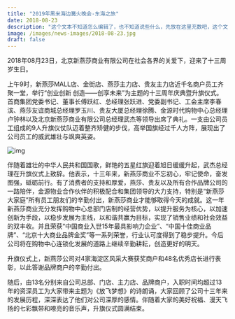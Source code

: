 ```yaml
---
title: "2019年黑米海边篝火晚会-东海之旅"
date: 2018-08-23
description: "这个文本不知道怎么编辑了，也不知道说些什么，先放在这里充数吧，这个文本的长度刚刚好。"
image: /images/news-images/2018-08-23.jpg
draft: false
---
```

2018年08月23日，北京新燕莎商业有限公司在社会各界的关爱下，迎来了十三周岁生日。

上午9时，新燕莎MALL店、金街店、燕莎主力店、贵友主力店近千名商户员工齐聚一堂，举行“创业创新 创造——创享未来”为主题的十三周年庆典暨升旗仪式。首商集团党委书记、董事长傅跃红、总经理张跃进、党委副书记、工会主席李春滨、燕莎友谊商城总经理罗玉川、贵友大厦总经理徐腾、金源时代购物中心总经理卢钟林以及北京新燕莎商业有限公司总经理武杰等领导出席了典礼。一支由公司员工组成的9人升旗仪仗队迈着整齐矫健的步伐，高举国旗经过千人方阵，展现出了公司员工的威武雄壮与飒爽英姿。

![img](/images/news-images/2018-08-23.jpg)

伴随着雄壮的中华人民共和国国歌，鲜艳的五星红旗迎着旭日缓缓升起，武杰总经理在升旗仪式上致辞。他表示，十三年来，新燕莎商业不忘初心，牢记使命，奋发图强，砥砺前行。有了消费者的支持和厚爱，燕莎、贵友以及所有合作品牌公司的一路陪伴，金源物业合作伙伴的积极配合和集团领导的大力支持，特别是“新燕莎大家庭”所有员工朋友们的辛勤付出，新燕莎商业才能够取得今天的成就。这一年新燕莎商业充分发挥购物中心总部门店制的经营优势，以提升服务为核心，以加速创新为手段，以稳步发展为主线，以和谐共赢为目标，实现了销售业绩和社会效益的双丰收。并且荣获“中国商业入世15年最具影响力企业”、“中国十佳商业品牌”、“北京十大商业品牌金奖”等一系列荣誉，行业认可度得到了稳步提升。今后公司将在购物中心连锁化发展的道路上继续辛勤耕耘，创造更好的明天。

升旗仪式上，新燕莎公司对4家海淀区风采大赛获奖商户和48名优秀店长进行表彰，以此答谢品牌商户的辛勤付出。

随后，由13名分别来自公司总部、门店、主力店、品牌商户，入职时间均超过13年的资深员工为大家带来主题为《放飞梦想》的诗朗诵，大家回顾了公司十三年来的发展历程，深深表达了他们对公司深厚的感情。伴随着大家的美好祝福、漫天飞扬的七彩飘带和嘹亮的音乐声，升旗仪式圆满结束。